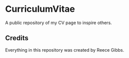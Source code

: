 # CurriculumVitae
A public repository of my CV page to inspire others.

## Credits
Everything in this repository was created by Reece Gibbs.
